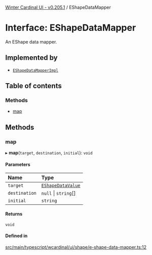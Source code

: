 [Winter Cardinal UI - v0.205.1](../index.md) / EShapeDataMapper

# Interface: EShapeDataMapper

An EShape data mapper.

## Implemented by

- [`EShapeDataMapperImpl`](../classes/EShapeDataMapperImpl.md)

## Table of contents

### Methods

- [map](EShapeDataMapper.md#map)

## Methods

### map

▸ **map**(`target`, `destination`, `initial`): `void`

#### Parameters

| Name | Type |
| :------ | :------ |
| `target` | [`EShapeDataValue`](EShapeDataValue.md) |
| `destination` | ``null`` \| `string`[] |
| `initial` | `string` |

#### Returns

`void`

#### Defined in

[src/main/typescript/wcardinal/ui/shape/e-shape-data-mapper.ts:12](https://github.com/winter-cardinal/winter-cardinal-ui/blob/v0.205.1/src/main/typescript/wcardinal/ui/shape/e-shape-data-mapper.ts#L12)
